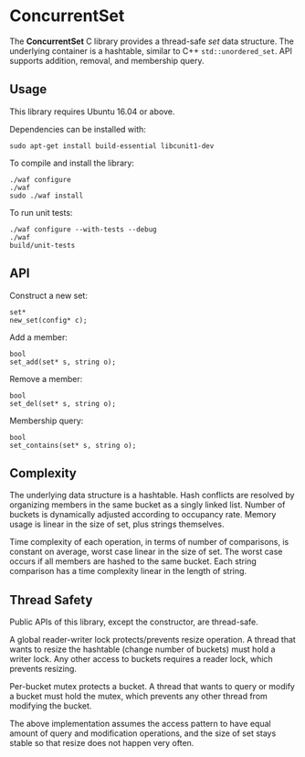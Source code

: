 # ConcurrentSet

The **ConcurrentSet** C library provides a thread-safe *set* data structure.
The underlying container is a hashtable, similar to C++ `std::unordered_set`.
API supports addition, removal, and membership query.

## Usage

This library requires Ubuntu 16.04 or above.

Dependencies can be installed with:

    sudo apt-get install build-essential libcunit1-dev

To compile and install the library:

    ./waf configure
    ./waf
    sudo ./waf install

To run unit tests:

    ./waf configure --with-tests --debug
    ./waf
    build/unit-tests

## API

Construct a new set:

    set*
    new_set(config* c);

Add a member:

    bool
    set_add(set* s, string o);

Remove a member:

    bool
    set_del(set* s, string o);

Membership query:

    bool
    set_contains(set* s, string o);

## Complexity

The underlying data structure is a hashtable.
Hash conflicts are resolved by organizing members in the same bucket as a singly linked list.
Number of buckets is dynamically adjusted according to occupancy rate.
Memory usage is linear in the size of set, plus strings themselves.

Time complexity of each operation, in terms of number of comparisons, is constant on average, worst case linear in the size of set.
The worst case occurs if all members are hashed to the same bucket.
Each string comparison has a time complexity linear in the length of string.

## Thread Safety

Public APIs of this library, except the constructor, are thread-safe.

A global reader-writer lock protects/prevents resize operation.
A thread that wants to resize the hashtable (change number of buckets) must hold a writer lock.
Any other access to buckets requires a reader lock, which prevents resizing.

Per-bucket mutex protects a bucket.
A thread that wants to query or modify a bucket must hold the mutex, which prevents any other thread from modifying the bucket.

The above implementation assumes the access pattern to have equal amount of query and modification operations, and the size of set stays stable so that resize does not happen very often.
